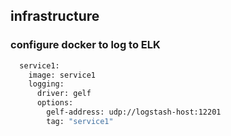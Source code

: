 ## infrastructure

### configure docker to log to ELK

```bash
  service1:
    image: service1
    logging:
      driver: gelf
      options:
        gelf-address: udp://logstash-host:12201
        tag: "service1"
```

